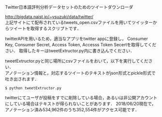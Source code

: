 Twitter日本語評判分析データセットのためのツイートダウンローダ  

http://bigdata.naist.jp/~ysuzuki/data/twitter/  
上記サイトにて配布されているtweets_open.csvファイルを用いてツイッターからツイートを取得するスクリプトです．  

twitterAPIを用いるため，適当なアプリをtwitter appに登録し，
Consumer Key, Consumer Secret, Access Token, Accesss Token Secertを取得してください．
取得したキーはtweetExtructor.py内に書き込んでください．  

tweetExtructor.pyと同じ場所にcsvファイルをおいて，以下を実行してください．  
アノテーション情報と，対応するツイートのテキストがjson形式とpickle形式で吐き出されます．  
```
$ python tweetExtructor.py
```

twitterにてユーザが投稿をすでに削除している場合，あるいは非公開アカウントにしている場合はテキストが得られないことがあります．
2018/06/20現在で，アノテーション済み534,962件のうち352,554件がアクセス可能です．
